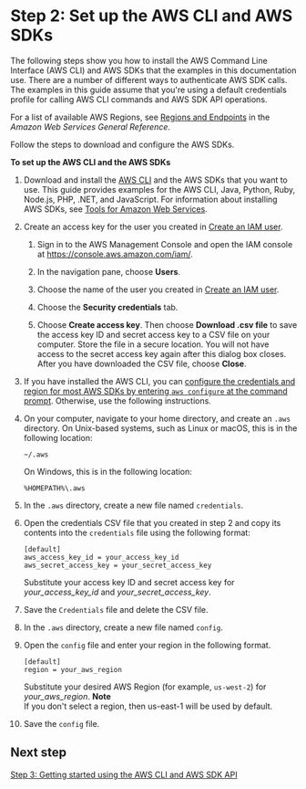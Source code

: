 # Step 2: Set up the AWS CLI and AWS SDKs<a name="setup-awscli-sdk"></a>

The following steps show you how to install the AWS Command Line Interface \(AWS CLI\) and AWS SDKs that the examples in this documentation use\. There are a number of different ways to authenticate AWS SDK calls\. The examples in this guide assume that you're using a default credentials profile for calling AWS CLI commands and AWS SDK API operations\.

For a list of available AWS Regions, see [Regions and Endpoints](https://docs.aws.amazon.com/general/latest/gr/rande.html) in the *Amazon Web Services General Reference*\.

Follow the steps to download and configure the AWS SDKs\.

**To set up the AWS CLI and the AWS SDKs**

1. Download and install the [AWS CLI](https://docs.aws.amazon.com/cli/latest/userguide/cli-chap-install) and the AWS SDKs that you want to use\. This guide provides examples for the AWS CLI, Java, Python, Ruby, Node\.js, PHP, \.NET, and JavaScript\. For information about installing AWS SDKs, see [Tools for Amazon Web Services](https://aws.amazon.com/tools/)\.

1. Create an access key for the user you created in [Create an IAM user](setting-up.md#setting-up-iam)\.

   1. Sign in to the AWS Management Console and open the IAM console at [https://console\.aws\.amazon\.com/iam/](https://console.aws.amazon.com/iam/)\.

   1. In the navigation pane, choose **Users**\.

   1. Choose the name of the user you created in [Create an IAM user](setting-up.md#setting-up-iam)\.

   1. Choose the **Security credentials** tab\.

   1. Choose **Create access key**\. Then choose **Download \.csv file** to save the access key ID and secret access key to a CSV file on your computer\. Store the file in a secure location\. You will not have access to the secret access key again after this dialog box closes\. After you have downloaded the CSV file, choose **Close**\. 

1. If you have installed the AWS CLI, you can [configure the credentials and region for most AWS SDKs by entering `aws configure` at the command prompt](https://docs.aws.amazon.com/cli/latest/userguide/cli-configure-quickstart.html)\. Otherwise, use the following instructions\.

1. On your computer, navigate to your home directory, and create an `.aws` directory\. On Unix\-based systems, such as Linux or macOS, this is in the following location: 

   ```
   ~/.aws
   ```

   On Windows, this is in the following location:

   ```
   %HOMEPATH%\.aws
   ```

1. In the `.aws` directory, create a new file named `credentials`\. 

1. Open the credentials CSV file that you created in step 2 and copy its contents into the `credentials` file using the following format:

   ```
   [default]
   aws_access_key_id = your_access_key_id
   aws_secret_access_key = your_secret_access_key
   ```

   Substitute your access key ID and secret access key for *your\_access\_key\_id* and *your\_secret\_access\_key*\.

1. Save the `Credentials` file and delete the CSV file\.

1. In the `.aws` directory, create a new file named `config`\. 

1. Open the `config` file and enter your region in the following format\.

   ```
   [default]
   region = your_aws_region
   ```

   Substitute your desired AWS Region \(for example, `us-west-2`\) for *your\_aws\_region*\. 
**Note**  
If you don't select a region, then us\-east\-1 will be used by default\. 

1. Save the `config` file\.

## Next step<a name="setting-up-next-step-3"></a>

[Step 3: Getting started using the AWS CLI and AWS SDK API](get-started-exercise.md)